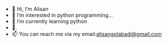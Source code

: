 - 👋 Hi, I’m Alisan
- 👀 I’m interested in python programming...
- 🌱 I’m currently learning python
- 💞️.
- 📫 You can reach me via my email:alisangolabadi@gmail.com

<!---
Alisan25/Alisan25 is a ✨ special ✨ repository because its `README.md` (this file) appears on your GitHub profile.
You can click the Preview link to take a look at your changes.
--->
